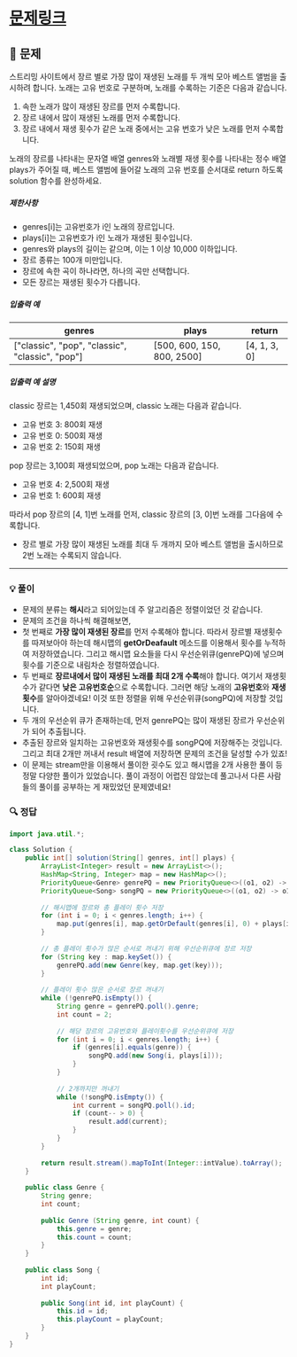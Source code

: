 # [문제링크](https://school.programmers.co.kr/learn/courses/30/lessons/42579)

## 📝 문제

스트리밍 사이트에서 장르 별로 가장 많이 재생된 노래를 두 개씩 모아 베스트 앨범을 출시하려 합니다. 노래는 고유 번호로 구분하며, 노래를 수록하는 기준은 다음과 같습니다.

1. 속한 노래가 많이 재생된 장르를 먼저 수록합니다.
2. 장르 내에서 많이 재생된 노래를 먼저 수록합니다.
3. 장르 내에서 재생 횟수가 같은 노래 중에서는 고유 번호가 낮은 노래를 먼저 수록합니다.

노래의 장르를 나타내는 문자열 배열 genres와 노래별 재생 횟수를 나타내는 정수 배열 plays가 주어질 때, 베스트 앨범에 들어갈 노래의 고유 번호를 순서대로 return 하도록 solution 함수를 완성하세요.

##### 제한사항

- genres[i]는 고유번호가 i인 노래의 장르입니다.
- plays[i]는 고유번호가 i인 노래가 재생된 횟수입니다.
- genres와 plays의 길이는 같으며, 이는 1 이상 10,000 이하입니다.
- 장르 종류는 100개 미만입니다.
- 장르에 속한 곡이 하나라면, 하나의 곡만 선택합니다.
- 모든 장르는 재생된 횟수가 다릅니다.

##### 입출력 예

|genres|plays|return|
|---|---|---|
|["classic", "pop", "classic", "classic", "pop"]|[500, 600, 150, 800, 2500]|[4, 1, 3, 0]|

##### 입출력 예 설명

classic 장르는 1,450회 재생되었으며, classic 노래는 다음과 같습니다.

- 고유 번호 3: 800회 재생
- 고유 번호 0: 500회 재생
- 고유 번호 2: 150회 재생

pop 장르는 3,100회 재생되었으며, pop 노래는 다음과 같습니다.

- 고유 번호 4: 2,500회 재생
- 고유 번호 1: 600회 재생

따라서 pop 장르의 [4, 1]번 노래를 먼저, classic 장르의 [3, 0]번 노래를 그다음에 수록합니다.

- 장르 별로 가장 많이 재생된 노래를 최대 두 개까지 모아 베스트 앨범을 출시하므로 2번 노래는 수록되지 않습니다.

---

### 💡 풀이

- 문제의 분류는 **해시**라고 되어있는데 주 알고리즘은 정렬이었던 것 같습니다.
- 문제의 조건을 하나씩 해결해보면,
- 첫 번째로 **가장 많이 재생된 장르**를 먼저 수록해야 합니다. 따라서 장르별 재생횟수를 따져보아야 하는데 해시맵의 **getOrDeafault** 메소드를 이용해서 횟수를 누적하여 저장하였습니다. 그리고 해시맵 요소들을 다시 우선순위큐(genrePQ)에 넣으며 횟수를 기준으로 내림차순 정렬하였습니다.
- 두 번째로 **장르내에서 많이 재생된 노래를 최대 2개 수록**해야 합니다. 여기서 재생횟수가 같다면 **낮은 고유번호순**으로 수록합니다. 그러면 해당 노래의 **고유번호**와 **재생횟수**를 알아야겠네요! 이것 또한 정렬을 위해 우선순위큐(songPQ)에 저장할 것입니다.
- 두 개의 우선순위 큐가 존재하는데, 먼저 genrePQ는 많이 재생된 장르가 우선순위가 되어 추출됩니다.
- 추출된 장르와 일치하는 고유번호와 재생횟수를 songPQ에 저장해주는 것입니다. 그리고 최대 2개만 꺼내서 result 배열에 저장하면 문제의 조건을 달성할 수가 있죠!
- 이 문제는 stream만을 이용해서 풀이한 굇수도 있고 해시맵을 2개 사용한 풀이 등 정말 다양한 풀이가 있었습니다. 풀이 과정이 어렵진 않았는데 풀고나서 다른 사람들의 풀이를 공부하는 게 재밌었던 문제였네요!

### 🔍 정답

```java
import java.util.*;

class Solution {
    public int[] solution(String[] genres, int[] plays) {
        ArrayList<Integer> result = new ArrayList<>();
        HashMap<String, Integer> map = new HashMap<>();
        PriorityQueue<Genre> genrePQ = new PriorityQueue<>((o1, o2) -> o2.count - o1.count);
        PriorityQueue<Song> songPQ = new PriorityQueue<>((o1, o2) -> o1.playCount == o2.playCount ? o1.id - o2.id : o2.playCount - o1.playCount);
        
        // 해시맵에 장르와 총 플레이 횟수 저장
        for (int i = 0; i < genres.length; i++) {
            map.put(genres[i], map.getOrDefault(genres[i], 0) + plays[i]);
        }
        
        // 총 플레이 횟수가 많은 순서로 꺼내기 위해 우선순위큐에 장르 저장
        for (String key : map.keySet()) {
            genrePQ.add(new Genre(key, map.get(key)));
        }
        
        // 플레이 횟수 많은 순서로 장르 꺼내기
        while (!genrePQ.isEmpty()) {
            String genre = genrePQ.poll().genre;
            int count = 2;
            
            // 해당 장르의 고유번호와 플레이횟수를 우선순위큐에 저장
            for (int i = 0; i < genres.length; i++) {
                if (genres[i].equals(genre)) {
                    songPQ.add(new Song(i, plays[i]));
                }
            }
            
            // 2개까지만 꺼내기
            while (!songPQ.isEmpty()) {
                int current = songPQ.poll().id;
                if (count-- > 0) {
                    result.add(current);
                }
            }
        }
        
        return result.stream().mapToInt(Integer::intValue).toArray();
    }
    
    public class Genre {
        String genre;
        int count;
        
        public Genre (String genre, int count) {
            this.genre = genre;
            this.count = count;
        }
    }
    
    public class Song {
        int id;
        int playCount;
        
        public Song(int id, int playCount) {
            this.id = id;
            this.playCount = playCount;
        }
    }
}
```